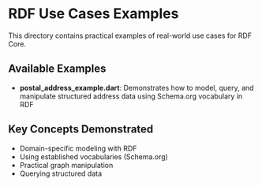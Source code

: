 # RDF Use Cases Examples

This directory contains practical examples of real-world use cases for RDF Core.

## Available Examples

- **postal_address_example.dart**: Demonstrates how to model, query, and manipulate structured address data 
  using Schema.org vocabulary in RDF

## Key Concepts Demonstrated

- Domain-specific modeling with RDF
- Using established vocabularies (Schema.org)
- Practical graph manipulation
- Querying structured data
